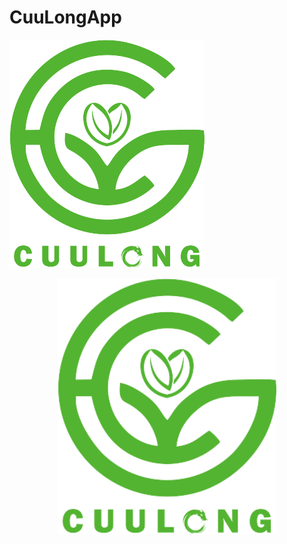 # CuuLongApp

![alt text](https://github.com/ThanhHau99/CuuLongApp/blob/main/app_mobile/assets/images/logo.png)

<p align="center">
  <img src="https://github.com/ThanhHau99/CuuLongApp/blob/main/app_mobile/assets/images/logo.png" width="350" hight = "200">
 
</p>
